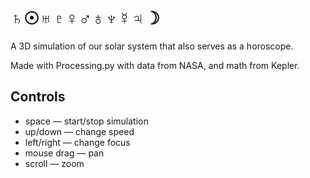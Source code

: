 # ♄☉♅♇♀♂♁♆☿♃☽

A 3D simulation of our solar system that also serves as a horoscope.

Made with Processing.py with data from NASA, and math from Kepler.

## Controls

* space — start/stop simulation
* up/down — change speed
* left/right — change focus
* mouse drag — pan
* scroll — zoom
